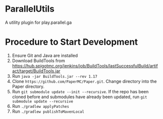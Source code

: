 # ParallelUtils
A utility plugin for play.parallel.ga


# Procedure to Start Development

1. Ensure Git and Java are installed
2. Download BuildTools from https://hub.spigotmc.org/jenkins/job/BuildTools/lastSuccessfulBuild/artifact/target/BuildTools.jar
3. Run `java -jar BuildTools.jar --rev 1.17`
4. Clone `https://github.com/PaperMC/Paper.git`. Change directory into the Paper directory.
5. Run `git submodule update --init --recursive`. If the repo has been cloned before and submodules have already been updated, run `git submodule update --recursive`
6. Run `./gradlew applyPatches`
7. Run `./gradlew publishToMavenLocal`